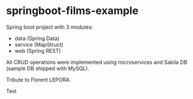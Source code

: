 # springboot-films-example

Spring boot project with 3 modules:

- data (Spring Data)
- service (MapStruct)
- web (Spring REST)

All CRUD operations were implemented using microservices and Sakila DB
(sample DB shipped with MySQL).

Tribute to Florent LEPORA.

Test